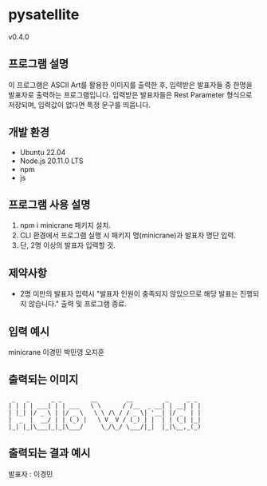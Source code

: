 # pysatellite
v0.4.0 

## 프로그램 설명
이 프로그램은 ASCII Art를 활용한 이미지를 출력한 후, 
입력받은 발표자들 중 한명을 발표자로 출력하는 프로그램입니다.
입력받은 발표자들은 Rest Parameter 형식으로 저장되며, 입력값이 없다면 특정 문구를 띄웁니다.

## 개발 환경
* Ubuntu 22.04
* Node.js 20.11.0 LTS
* npm
* js

## 프로그램 사용 설명
1. npm i minicrane 패키지 설치.
2. CLI 환경에서 프로그램 실행 시 패키지 명(minicrane)과 발표자 명단 입력.
3. 단, 2명 이상의 발표자 입력할 것.

## 제약사항
* 2명 미만의 발표자 입력시 "발표자 인원이 충족되지 않았으므로 해당 발표는 진행되지 않습니다." 출력 및 프로그램 종료. 

## 입력 예시
minicrane 이경민 박민영 오지훈

## 출력되는 이미지
``` 
 _   _      _ _        __        __         _     _ _ 
| | | | ___| | | ___   \ \      / /__  _ __| | __| | |
| |_| |/ _ \ | |/ _ \   \ \ /\ / / _ \| '__| |/ _` | |
|  _  |  __/ | | (_) |   \ V  V / (_) | |  | | (_| |_|
|_| |_|\___|_|_|\___/     \_/\_/ \___/|_|  |_|\__,_(_)
```
## 출력되는 결과 예시
발표자 : 이경민


